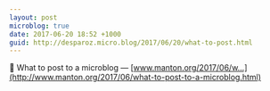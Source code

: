 ```yaml
---
layout: post
microblog: true
date: 2017-06-20 18:52 +1000
guid: http://desparoz.micro.blog/2017/06/20/what-to-post.html
---
```

🔗 What to post to a microblog — [www.manton.org/2017/06/w...](http://www.manton.org/2017/06/what-to-post-to-a-microblog.html)
